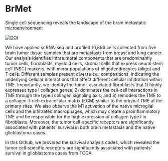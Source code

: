 # BrMet
Single cell sequencing reveals the landscape of the brain metastatic microenvironment

[![DOI](https://zenodo.org/badge/634637807.svg)](https://zenodo.org/badge/latestdoi/634637807)

We have applied scRNA-seq and profiled 10,896 cells collected from five brain tumor tissue samples that are metastasis from breast and lung cancer. Our analysis identifies intratumoral components that are predominantly tumor cells, fibroblasts, myeloid cells, stromal cells that express neural stem cell (NSC) markers, with minor populations of oligodendrocytes (oligo) and T cells. Different samples present diverse cell compositions, indicating the underlying cellular interactions that affect different cellular infiltration within TME. Importantly, we identify the tumor-associated fibroblasts that 1) highly expresses type I collagen genes; 2) dominates the cell-cell interactions in TME through the type I collagen signaling axis; and 3) remodels the TME to a collagen-I-rich extracellular matrix (ECM) similar to the original TME at the primary sites. We also observe the M1 activation of the native microglial cells and the infiltrated macrophages, which may create a proinflammatory TME and be responsible for the high expression of collagen type I in fibroblasts. Moreover, the tumor cell-specific receptors are significantly associated with patients’ survival in both brain metastasis and the native glioblastoma cases.

In this Github, we provided the survival analysis codes, which revealed the tumor cell-specific receptors are significantly associated with patients’ survival in glioblastoma cases from TCGA. 
